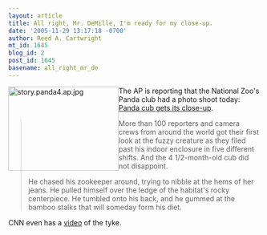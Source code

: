 ```yaml
---
layout: article
title: All right, Mr. DeMille, I'm ready for my close-up.
date: '2005-11-29 13:17:18 -0700'
author: Reed A. Cartwright
mt_id: 1645
blog_id: 2
post_id: 1645
basename: all_right_mr_de
---
```

<img src="/PT/uploads/2006/story.panda4.ap.jpg" alt="story.panda4.ap.jpg" width="220" height="168" style="float:left;" />

The AP is reporting that the National Zoo's Panda club had a photo shoot today: [ Panda cub gets its close-up](http://www.cnn.com/2005/TECH/science/11/29/panda.debut.ap/index.html).

> More than 100 reporters and camera crews from around the world got their first look at the fuzzy creature as they filed past his indoor enclosure in five different shifts. And the 4 1/2-month-old cub did not disappoint.
> 
> He chased his zookeeper around, trying to nibble at the hems of her jeans. He pulled himself over the ledge of the habitat's rocky centerpiece. He tumbled onto his back, and he gummed at the bamboo stalks that will someday form his diet.

CNN even has a [video](http://www.cnn.com/video/partners/clickability/index.html?url=/video/tech/2005/11/29/obrien.panda.debut.cnn) of the tyke.
